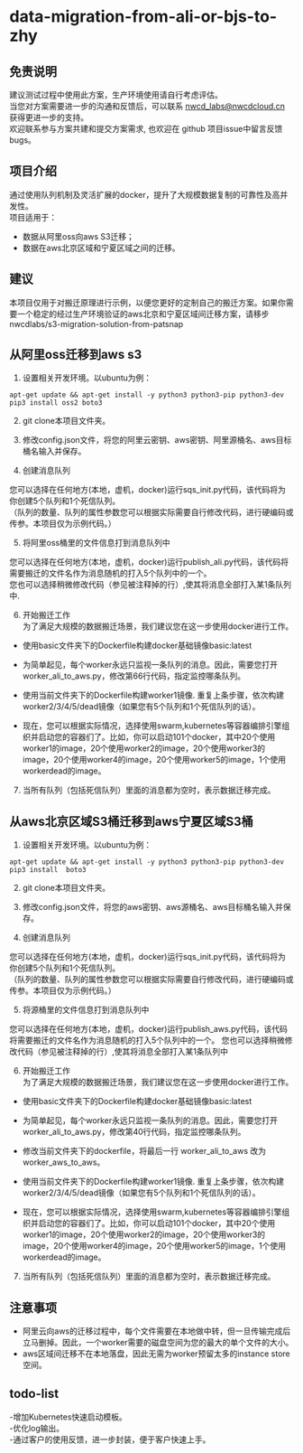 # data-migration-from-ali-or-bjs-to-zhy

## 免责说明
建议测试过程中使用此方案，生产环境使用请自行考虑评估。 </br>
当您对方案需要进一步的沟通和反馈后，可以联系 nwcd_labs@nwcdcloud.cn 获得更进一步的支持。</br>
欢迎联系参与方案共建和提交方案需求, 也欢迎在 github 项目issue中留言反馈bugs。</br>

## 项目介绍
通过使用队列机制及灵活扩展的docker，提升了大规模数据复制的可靠性及高并发性。   
项目适用于：
- 数据从阿里oss向aws S3迁移；
- 数据在aws北京区域和宁夏区域之间的迁移。  

## 建议  </br>
本项目仅用于对搬迁原理进行示例，以便您更好的定制自己的搬迁方案。如果你需要一个稳定的经过生产环境验证的aws北京和宁夏区域间迁移方案，请移步nwcdlabs/s3-migration-solution-from-patsnap

## 从阿里oss迁移到aws s3 </br>
1. 设置相关开发环境。以ubuntu为例：
```
apt-get update && apt-get install -y python3 python3-pip python3-dev
pip3 install oss2 boto3
```

2. git clone本项目文件夹。

3. 修改config.json文件，将您的阿里云密钥、aws密钥、阿里源桶名、aws目标桶名输入并保存。

4. 创建消息队列  

您可以选择在任何地方(本地，虚机，docker)运行sqs_init.py代码，该代码将为你创建5个队列和1个死信队列。  
（队列的数量、队列的属性参数您可以根据实际需要自行修改代码，进行硬编码或传参。本项目仅为示例代码。）

5. 将阿里oss桶里的文件信息打到消息队列中   

您可以选择在任何地方(本地，虚机，docker)运行publish_ali.py代码，该代码将需要搬迁的文件名作为消息随机的打入5个队列中的一个。  
您也可以选择稍微修改代码（参见被注释掉的行）,使其将消息全部打入某1条队列中.    

6. 开始搬迁工作   
为了满足大规模的数据搬迁场景，我们建议您在这一步使用docker进行工作。
- 使用basic文件夹下的Dockerfile构建docker基础镜像basic:latest

- 为简单起见，每个worker永远只监视一条队列的消息。因此，需要您打开worker_ali_to_aws.py，修改第66行代码，指定监控哪条队列。  


- 使用当前文件夹下的Dockerfile构建worker1镜像. 重复上条步骤，依次构建worker2/3/4/5/dead镜像（如果您有5个队列和1个死信队列的话）。

- 现在，您可以根据实际情况，选择使用swarm,kubernetes等容器编排引擎组织并启动您的容器们了。比如，你可以启动101个docker，其中20个使用worker1的image，20个使用worker2的image，20个使用worker3的image，20个使用worker4的image，20个使用worker5的image，1个使用workerdead的image。    

7. 当所有队列（包括死信队列）里面的消息都为空时，表示数据迁移完成。


## 从aws北京区域S3桶迁移到aws宁夏区域S3桶 </br>
1. 设置相关开发环境。以ubuntu为例：
```
apt-get update && apt-get install -y python3 python3-pip python3-dev
pip3 install  boto3
```

2. git clone本项目文件夹。

3. 修改config.json文件，将您的aws密钥、aws源桶名、aws目标桶名输入并保存。

4. 创建消息队列  

您可以选择在任何地方(本地，虚机，docker)运行sqs_init.py代码，该代码将为你创建5个队列和1个死信队列。  
（队列的数量、队列的属性参数您可以根据实际需要自行修改代码，进行硬编码或传参。本项目仅为示例代码。）

5. 将源桶里的文件信息打到消息队列中  

您可以选择在任何地方(本地，虚机，docker)运行publish_aws.py代码，该代码将需要搬迁的文件名作为消息随机的打入5个队列中的一个。
您也可以选择稍微修改代码（参见被注释掉的行）,使其将消息全部打入某1条队列中    

6. 开始搬迁工作   
为了满足大规模的数据搬迁场景，我们建议您在这一步使用docker进行工作。
- 使用basic文件夹下的Dockerfile构建docker基础镜像basic:latest

- 为简单起见，每个worker永远只监视一条队列的消息。因此，需要您打开worker_ali_to_aws.py，修改第40行代码，指定监控哪条队列。  

- 修改当前文件夹下的dockerfile，将最后一行 worker_ali_to_aws 改为 worker_aws_to_aws。 </br>
- 使用当前文件夹下的Dockerfile构建worker1镜像. 重复上条步骤，依次构建worker2/3/4/5/dead镜像（如果您有5个队列和1个死信队列的话）。

- 现在，您可以根据实际情况，选择使用swarm,kubernetes等容器编排引擎组织并启动您的容器们了。比如，你可以启动101个docker，其中20个使用worker1的image，20个使用worker2的image，20个使用worker3的image，20个使用worker4的image，20个使用worker5的image，1个使用workerdead的image。

7. 当所有队列（包括死信队列）里面的消息都为空时，表示数据迁移完成。


## 注意事项
- 阿里云向aws的迁移过程中，每个文件需要在本地做中转，但一旦传输完成后立马删掉。因此，一个worker需要的磁盘空间为您的最大的单个文件的大小。  
- aws区域间迁移不在本地落盘，因此无需为worker预留太多的instance store空间。

## todo-list
   -增加Kubernetes快速启动模板。  
   -优化log输出。  
   -通过客户的使用反馈，进一步封装，便于客户快速上手。  
   
